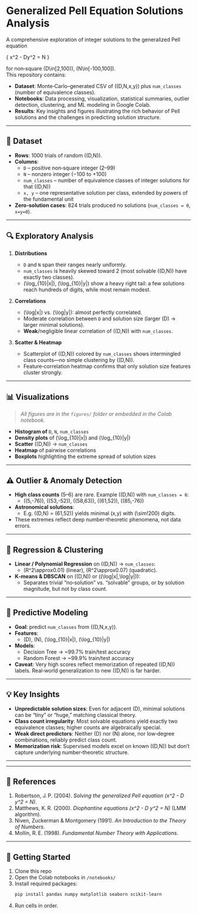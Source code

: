 # Generalized Pell Equation Solutions Analysis

A comprehensive exploration of integer solutions to the generalized Pell equation

\{
x^2 - Dy^2 = N
\}

for non‑square \(D\in[2,100)\), \(N\in[-100,100]\).  
This repository contains:
- **Dataset**: Monte‑Carlo–generated CSV of \((D,N,x,y)\) plus `num_classes` (number of equivalence classes).
- **Notebooks**: Data processing, visualization, statistical summaries, outlier detection, clustering, and ML modeling in Google Colab.
- **Results**: Key insights and figures illustrating the rich behavior of Pell solutions and the challenges in predicting solution structure.

---

## 📑 Dataset

- **Rows**: 1000 trials of random \((D,N)\).
- **Columns**:
  - `D` – positive non‑square integer (2–99)
  - `N` – nonzero integer (−100 to +100)
  - `num_classes` – number of equivalence classes of integer solutions for that \((D,N)\)
  - `x, y` – one representative solution per class, extended by powers of the fundamental unit
- **Zero‑solution cases**: 824 trials produced no solutions (`num_classes = 0`, `x=y=0`).

---

## 🔍 Exploratory Analysis

1. **Distributions**  
   - `D` and `N` span their ranges nearly uniformly.  
   - `num_classes` is heavily skewed toward 2 (most solvable \((D,N)\) have exactly two classes).  
   - \(\log_{10}|x|\), \(\log_{10}|y|\) show a heavy right tail: a few solutions reach hundreds of digits, while most remain modest.

2. **Correlations**  
   - \(\log|x|\) vs. \(\log|y|\): almost perfectly correlated.  
   - Moderate correlation between `D` and solution size (larger \(D\) → larger minimal solutions).  
   - **Weak**/negligible linear correlation of \((D,N)\) with `num_classes`.

3. **Scatter & Heatmap**  
   - Scatterplot of \((D,N)\) colored by `num_classes` shows intermingled class counts—no simple clustering by \((D,N)\).  
   - Feature‐correlation heatmap confirms that only solution size features cluster strongly.

---

## 📊 Visualizations

> _All figures are in the `figures/` folder or embedded in the Colab notebook._

- **Histogram of** `D`, `N`, `num_classes`
- **Density plots** of \(\log_{10}|x|\) and \(\log_{10}|y|\)
- **Scatter** \((D,N)\) → `num_classes`
- **Heatmap** of pairwise correlations
- **Boxplots** highlighting the extreme spread of solution sizes

---

## ⚠️ Outlier & Anomaly Detection

- **High class counts** (5–6) are rare. Example \((D,N)\) with `num_classes = 6`:  
  - \((5,-76)\), \((53,-52)\), \((58,63)\), \((61,52)\), \((85,-76)\)  
- **Astronomical solutions**:  
  - E.g. \((D,N) = (61,52)\) yields minimal \(x,y\) with \(\sim\!200\) digits.  
- These extremes reflect deep number‑theoretic phenomena, not data errors.

---

## 🧮 Regression & Clustering

- **Linear / Polynomial Regression** on \((D,N)\) → `num_classes`:  
  - \(R^2\approx0.01\) (linear), \(R^2\approx0.07\) (quadratic).  
- **K‑means & DBSCAN** on \((D,N)\) or \((\log|x|,\log|y|)\):  
  - Separates trivial “no‑solution” vs. “solvable” groups, or by solution magnitude, but not by class count.

---

## 🤖 Predictive Modeling

- **Goal**: predict `num_classes` from \((D,N,x,y)\).
- **Features**:  
  - \(D\), \(N\), \(\log_{10}|x|\), \(\log_{10}|y|\)  
- **Models**:
  - Decision Tree → ~99.7% train/test accuracy  
  - Random Forest → ~99.9% train/test accuracy  
- **Caveat**: Very high scores reflect memorization of repeated \((D,N)\) labels. Real‑world generalization to new \((D,N)\) is far harder.

---

## 💡 Key Insights

- **Unpredictable solution sizes**: Even for adjacent \(D\), minimal solutions can be “tiny” or “huge,” matching classical theory.  
- **Class count irregularity**: Most solvable equations yield exactly two equivalence classes; higher counts are algebraically special.  
- **Weak direct predictors**: Neither \(D\) nor \(N\) alone, nor low‑degree combinations, reliably predict class count.  
- **Memorization risk**: Supervised models excel on known \((D,N)\) but don’t capture underlying number‑theoretic structure.

---


---

## 📖 References

1. Robertson, J. P. (2004). _Solving the generalized Pell equation \(x^2 - D y^2 = N\)_.  
2. Matthews, K. R. (2000). _Diophantine equations \(x^2 - D y^2 = N\)_ (LMM algorithm).  
3. Niven, Zuckerman & Montgomery (1991). _An Introduction to the Theory of Numbers_.  
4. Mollin, R. E. (1998). _Fundamental Number Theory with Applications_.

---

## 🚀 Getting Started

1. Clone this repo  
2. Open the Colab notebooks in `/notebooks/`  
3. Install required packages:
   ```bash
   pip install pandas numpy matplotlib seaborn scikit-learn
4. Run cells in order.

